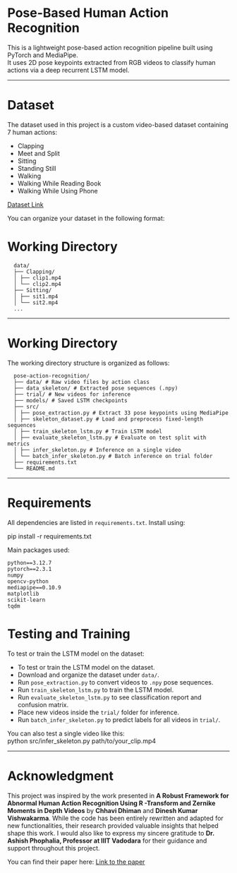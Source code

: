 # Pose-Based Human Action Recognition

This is a lightweight pose-based action recognition pipeline built using PyTorch and MediaPipe.  
It uses 2D pose keypoints extracted from RGB videos to classify human actions via a deep recurrent LSTM model.

---

# Dataset

The dataset used in this project is a custom video-based dataset containing 7 human actions:

- Clapping  
- Meet and Split  
- Sitting  
- Standing Still  
- Walking  
- Walking While Reading Book  
- Walking While Using Phone

[Dataset Link](https://www.kaggle.com/datasets/sharjeelmazhar/human-activity-recognition-video-dataset?select=Human+Activity+Recognition+-+Video+Dataset)

You can organize your dataset in the following format:
# Working Directory
      data/
      ├── Clapping/
      │ ├── clip1.mp4
      │ └── clip2.mp4
      ├── Sitting/
      │ ├── sit1.mp4
      │ └── sit2.mp4
      ...


---

# Working Directory

The working directory structure is organized as follows:

      pose-action-recognition/
      ├── data/ # Raw video files by action class
      ├── data_skeleton/ # Extracted pose sequences (.npy)
      ├── trial/ # New videos for inference
      ├── models/ # Saved LSTM checkpoints
      ├── src/
      │ ├── pose_extraction.py # Extract 33 pose keypoints using MediaPipe
      │ ├── skeleton_dataset.py # Load and preprocess fixed-length sequences
      │ ├── train_skeleton_lstm.py # Train LSTM model
      │ ├── evaluate_skeleton_lstm.py # Evaluate on test split with metrics
      │ ├── infer_skeleton.py # Inference on a single video
      │ └── batch_infer_skeleton.py # Batch inference on trial folder
      ├── requirements.txt
      └── README.md


---

# Requirements

All dependencies are listed in `requirements.txt`. Install using:

  pip install -r requirements.txt
  
  Main packages used:
  
    python==3.12.7
    pytorch==2.3.1
    numpy
    opencv-python
    mediapipe==0.10.9
    matplotlib
    scikit-learn
    tqdm

# Testing and Training

To test or train the LSTM model on the dataset:

-  To test or train the LSTM model on the dataset.
-  Download and organize the dataset under `data/`.
-  Run `pose_extraction.py` to convert videos to `.npy` pose sequences.
-  Run `train_skeleton_lstm.py` to train the LSTM model.
-  Run `evaluate_skeleton_lstm.py` to see classification report and confusion matrix.
-  Place new videos inside the `trial/` folder for inference.
-  Run `batch_infer_skeleton.py` to predict labels for all videos in `trial/`.

You can also test a single video like this:\
    python src/infer_skeleton.py path/to/your_clip.mp4

---

# Acknowledgment

This project was inspired by the work presented in **A Robust Framework for Abnormal Human Action Recognition Using R -Transform and Zernike Moments in Depth Videos** by  **Chhavi Dhiman** and **Dinesh Kumar Vishwakarma**. While the code has been entirely rewritten and adapted for new functionalities, their research provided valuable insights that helped shape this work.
I would also like to express my sincere gratitude to **Dr. Ashish Phophalia, Professor at IIIT Vadodara** for their guidance and support throughout this project.

You can find their paper here: [Link to the paper](https://ieeexplore.ieee.org/document/8662635)
